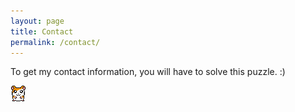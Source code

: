 ```yaml
---
layout: page
title: Contact
permalink: /contact/
---
```


To get my contact information, you will have to solve this puzzle. :)

<div id="contact">
<img src="/assets/images/hamter.png">
<div id="container">
</div>
</div>
<script src="/contact.js"></script>